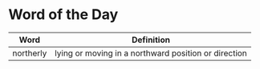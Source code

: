 # Word of the Day

|Word|Definition|
|---|---|
|northerly|lying or moving in a northward position or direction|